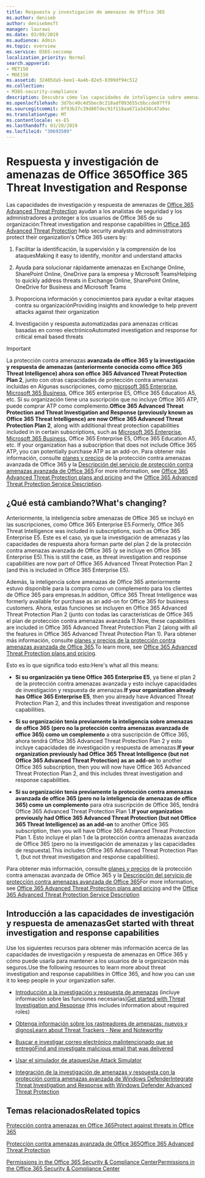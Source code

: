 ```yaml
---
title: Respuesta y investigación de amenazas de Office 365
ms.author: deniseb
author: denisebmsft
manager: laurawi
ms.date: 03/09/2019
ms.audience: Admin
ms.topic: overview
ms.service: O365-seccomp
localization_priority: Normal
search.appverid:
- MET150
- MOE150
ms.assetid: 32405da5-bee1-4a4b-82e5-8399df94c512
ms.collection:
- M365-security-compliance
description: Descubra cómo las capacidades de inteligencia sobre amenazas de Office 365 Advanced Threat Protection pueden ayudarle a investigar amenazas contra su organización, responder a malware, phishing y otros ataques que Office 365 ha detectado en su nombre y buscar amenazas indicadores.
ms.openlocfilehash: 3d7bc40c4d5bec0c218adf093655cbbccde07ff9
ms.sourcegitcommit: 0f93b37c39d807dec91f118aa671a3430c47a9ac
ms.translationtype: MT
ms.contentlocale: es-ES
ms.lasthandoff: 03/20/2019
ms.locfileid: "30693509"
---
```

# <a name="office-365-threat-investigation-and-response"></a><span data-ttu-id="50bee-103">Respuesta y investigación de amenazas de Office 365</span><span class="sxs-lookup"><span data-stu-id="50bee-103">Office 365 Threat Investigation and Response</span></span>

<span data-ttu-id="50bee-104">Las capacidades de investigación y respuesta de amenazas de [Office 365 Advanced Threat Protection](office-365-atp.md) ayudan a los analistas de seguridad y los administradores a proteger a los usuarios de Office 365 de su organización:</span><span class="sxs-lookup"><span data-stu-id="50bee-104">Threat investigation and response capabilities in [Office 365 Advanced Threat Protection](office-365-atp.md) help security analysts and administrators protect their organization's Office 365 users by:</span></span>
  
1. <span data-ttu-id="50bee-105">Facilitar la identificación, la supervisión y la comprensión de los ataques</span><span class="sxs-lookup"><span data-stu-id="50bee-105">Making it easy to identify, monitor and understand attacks</span></span>
    
2. <span data-ttu-id="50bee-106">Ayuda para solucionar rápidamente amenazas en Exchange Online, SharePoint Online, OneDrive para la empresa y Microsoft Teams</span><span class="sxs-lookup"><span data-stu-id="50bee-106">Helping to quickly address threats in Exchange Online, SharePoint Online, OneDrive for Business and Microsoft Teams</span></span>
    
3. <span data-ttu-id="50bee-107">Proporciona información y conocimientos para ayudar a evitar ataques contra su organización</span><span class="sxs-lookup"><span data-stu-id="50bee-107">Providing insights and knowledge to help prevent attacks against their organization</span></span>

4. <span data-ttu-id="50bee-108">Investigación y respuesta automatizadas para amenazas críticas basadas en correo electrónico</span><span class="sxs-lookup"><span data-stu-id="50bee-108">Automated investigation and response for critical email based threats</span></span>
    
> [!IMPORTANT]
> <span data-ttu-id="50bee-109">La protección contra amenazas **avanzada de office 365 y la investigación y respuesta de amenazas (anteriormente conocida como office 365 Threat Intelligence) ahora son office 365 Advanced Threat Protection Plan 2**, junto con otras capacidades de protección contra amenazas incluidas en Algunas suscripciones, como [microsoft 365 Enterprise](https://www.microsoft.com/microsoft-365/enterprise/home), [Microsoft 365 Business](https://www.microsoft.com/microsoft-365/business), Office 365 enterprise E5, Office 365 Education A5, etc. Si su organización tiene una suscripción que no incluye Office 365 ATP, puede comprar ATP como complemento.</span><span class="sxs-lookup"><span data-stu-id="50bee-109">**Office 365 Advanced Threat Protection and Threat Investigation and Response (previously known as Office 365 Threat Intelligence) are now Office 365 Advanced Threat Protection Plan 2**, along with additional threat protection capabilities included in in certain subscriptions, such as [Microsoft 365 Enterprise](https://www.microsoft.com/microsoft-365/enterprise/home), [Microsoft 365 Business](https://www.microsoft.com/microsoft-365/business), Office 365 Enterprise E5, Office 365 Education A5, etc. If your organization has a subscription that does not include Office 365 ATP, you can potentially purchase ATP as an add-on.</span></span> <span data-ttu-id="50bee-110">Para obtener más información, consulte [planes y precios](https://products.office.com/exchange/advance-threat-protection) de la protección contra amenazas avanzada de Office 365 y la [Descripción del servicio de protección contra amenazas avanzada de Office 365](https://docs.microsoft.com/office365/servicedescriptions/office-365-advanced-threat-protection-service-description#whats-new-in-office-365-advanced-threat-protection-atp).</span><span class="sxs-lookup"><span data-stu-id="50bee-110">For more information, see [Office 365 Advanced Threat Protection plans and pricing](https://products.office.com/exchange/advance-threat-protection) and the [Office 365 Advanced Threat Protection Service Description](https://docs.microsoft.com/office365/servicedescriptions/office-365-advanced-threat-protection-service-description#whats-new-in-office-365-advanced-threat-protection-atp).</span></span> 
  
## <a name="whats-changing"></a><span data-ttu-id="50bee-111">¿Qué está cambiando?</span><span class="sxs-lookup"><span data-stu-id="50bee-111">What's changing?</span></span>

<span data-ttu-id="50bee-112">Anteriormente, la inteligencia sobre amenazas de Office 365 se incluyó en las suscripciones, como Office 365 Enterprise E5.</span><span class="sxs-lookup"><span data-stu-id="50bee-112">Formerly, Office 365 Threat Intelligence was included in subscriptions, such as Office 365 Enterprise E5.</span></span> <span data-ttu-id="50bee-113">Este es el caso, ya que la investigación de amenazas y las capacidades de respuesta ahora forman parte del plan 2 de la protección contra amenazas avanzada de Office 365 (y se incluye en Office 365 Enterprise E5).</span><span class="sxs-lookup"><span data-stu-id="50bee-113">This is still the case, as threat investigation and response capabilities are now part of Office 365 Advanced Threat Protection Plan 2 (and this is included in Office 365 Enterprise E5).</span></span> 

<span data-ttu-id="50bee-114">Además, la inteligencia sobre amenazas de Office 365 anteriormente estuvo disponible para la compra como un complemento para los clientes de Office 365 para empresas.</span><span class="sxs-lookup"><span data-stu-id="50bee-114">In addition, Office 365 Threat Intelligence was formerly available for purchase as an add-on for Office 365 for business customers.</span></span> <span data-ttu-id="50bee-115">Ahora, estas funciones se incluyen en Office 365 Advanced Threat Protection Plan 2 (junto con todas las características de Office 365 el plan de protección contra amenazas avanzada 1).</span><span class="sxs-lookup"><span data-stu-id="50bee-115">Now, these capabilities are included in Office 365 Advanced Threat Protection Plan 2 (along with all the features in Office 365 Advanced Threat Protection Plan 1).</span></span> <span data-ttu-id="50bee-116">Para obtener más información, consulte [planes y precios de la protección contra amenazas avanzada de Office 365](https://products.office.com/exchange/advance-threat-protection).</span><span class="sxs-lookup"><span data-stu-id="50bee-116">To learn more, see [Office 365 Advanced Threat Protection plans and pricing](https://products.office.com/exchange/advance-threat-protection).</span></span>

<span data-ttu-id="50bee-117">Esto es lo que significa todo esto:</span><span class="sxs-lookup"><span data-stu-id="50bee-117">Here's what all this means:</span></span>

- <span data-ttu-id="50bee-118">**Si su organización ya tiene Office 365 Enterprise E5**, ya tiene el plan 2 de la protección contra amenazas avanzada y esto incluye capacidades de investigación y respuesta de amenazas.</span><span class="sxs-lookup"><span data-stu-id="50bee-118">**If your organization already has Office 365 Enterprise E5**, then you already have Advanced Threat Protection Plan 2, and this includes threat investigation and response capabilities.</span></span>

- <span data-ttu-id="50bee-119">**Si su organización tenía previamente la inteligencia sobre amenazas de office 365 (pero no la protección contra amenazas avanzada de office 365) como un complemento** a otra suscripción de Office 365, ahora tendrá Office 365 Advanced Threat Protection Plan 2 y esto incluye capacidades de investigación y respuesta de amenazas.</span><span class="sxs-lookup"><span data-stu-id="50bee-119">**If your organization previously had Office 365 Threat Intelligence (but not Office 365 Advanced Threat Protection) as an add-on** to another Office 365 subscription, then you will now have Office 365 Advanced Threat Protection Plan 2, and this includes threat investigation and response capabilities.</span></span> 

- <span data-ttu-id="50bee-120">**Si su organización tenía previamente la protección contra amenazas avanzada de office 365 (pero no la inteligencia de amenazas de office 365) como un complemento** para otra suscripción de Office 365, tendrá Office 365 Advanced Threat Protection Plan 1.</span><span class="sxs-lookup"><span data-stu-id="50bee-120">**If your organization previously had Office 365 Advanced Threat Protection (but not Office 365 Threat Intelligence) as an add-on** to another Office 365 subscription, then you will have Office 365 Advanced Threat Protection Plan 1.</span></span> <span data-ttu-id="50bee-121">Esto incluye el plan 1 de la protección contra amenazas avanzada de Office 365 (pero no la investigación de amenazas y las capacidades de respuesta).</span><span class="sxs-lookup"><span data-stu-id="50bee-121">This includes Office 365 Advanced Threat Protection Plan 1, (but not threat investigation and response capabilities).</span></span>

<span data-ttu-id="50bee-122">Para obtener más información, consulte [planes y precios](https://products.office.com/exchange/advance-threat-protection) de la protección contra amenazas avanzada de Office 365 y la [Descripción del servicio de protección contra amenazas avanzada de Office 365](https://docs.microsoft.com/office365/servicedescriptions/office-365-advanced-threat-protection-service-description#whats-new-in-office-365-advanced-threat-protection-atp)</span><span class="sxs-lookup"><span data-stu-id="50bee-122">For more information, see [Office 365 Advanced Threat Protection plans and pricing](https://products.office.com/exchange/advance-threat-protection) and the [Office 365 Advanced Threat Protection Service Description](https://docs.microsoft.com/office365/servicedescriptions/office-365-advanced-threat-protection-service-description#whats-new-in-office-365-advanced-threat-protection-atp)</span></span>

## <a name="get-started-with-threat-investigation-and-response-capabilities"></a><span data-ttu-id="50bee-123">Introducción a las capacidades de investigación y respuesta de amenazas</span><span class="sxs-lookup"><span data-stu-id="50bee-123">Get started with threat investigation and response capabilities</span></span>

<span data-ttu-id="50bee-124">Use los siguientes recursos para obtener más información acerca de las capacidades de investigación y respuesta de amenazas en Office 365 y cómo puede usarla para mantener a los usuarios de la organización más seguros.</span><span class="sxs-lookup"><span data-stu-id="50bee-124">Use the following resources to learn more about threat investigation and response capabilities in Office 365, and how you can use it to keep people in your organization safer.</span></span>
  
- <span data-ttu-id="50bee-125">[Introducción a la investigación y respuesta de amenazas](get-started-with-ti.md) (incluye información sobre las funciones necesarias)</span><span class="sxs-lookup"><span data-stu-id="50bee-125">[Get started with Threat Investigation and Response](get-started-with-ti.md) (this includes information about required roles)</span></span> 
    
- [<span data-ttu-id="50bee-126">Obtenga información sobre los rastreadores de amenazas: nuevos y dignos</span><span class="sxs-lookup"><span data-stu-id="50bee-126">Learn about Threat Trackers - New and Noteworthy</span></span>](threat-trackers.md)
    
- [<span data-ttu-id="50bee-127">Buscar e investigar correo electrónico malintencionado que se entregó</span><span class="sxs-lookup"><span data-stu-id="50bee-127">Find and investigate malicious email that was delivered</span></span>](investigate-malicious-email-that-was-delivered.md)
    
- [<span data-ttu-id="50bee-128">Usar el simulador de ataques</span><span class="sxs-lookup"><span data-stu-id="50bee-128">Use Attack Simulator</span></span>](attack-simulator.md)
    
- [<span data-ttu-id="50bee-129">Integración de la investigación de amenazas y respuesta con la protección contra amenazas avanzada de Windows Defender</span><span class="sxs-lookup"><span data-stu-id="50bee-129">Integrate Threat Investigation and Response with Windows Defender Advanced Threat Protection</span></span>](integrate-office-365-ti-with-wdatp.md)
    
## <a name="related-topics"></a><span data-ttu-id="50bee-130">Temas relacionados</span><span class="sxs-lookup"><span data-stu-id="50bee-130">Related topics</span></span>

[<span data-ttu-id="50bee-131">Protección contra amenazas en Office 365</span><span class="sxs-lookup"><span data-stu-id="50bee-131">Protect against threats in Office 365</span></span>](protect-against-threats.md)
  
[<span data-ttu-id="50bee-132">Protección contra amenazas avanzada de Office 365</span><span class="sxs-lookup"><span data-stu-id="50bee-132">Office 365 Advanced Threat Protection</span></span>](office-365-atp.md)
  
[<span data-ttu-id="50bee-133">Permissions in the Office 365 Security &amp; Compliance Center</span><span class="sxs-lookup"><span data-stu-id="50bee-133">Permissions in the Office 365 Security &amp; Compliance Center</span></span>](permissions-in-the-security-and-compliance-center.md)
 
